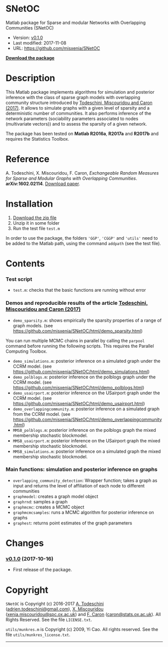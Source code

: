 # SNetOC

Matlab package for Sparse and modular Networks with Overlapping Communities (SNetOC)

- Version: [v0.1.0](https://github.com/misxenia/SNetOC/releases/tag/v0.1.0)
- Last modified: 2017-11-08
- URL: <https://github.com/misxenia/SNetOC>

[**Download the package**](https://github.com/misxenia/SNetOC/archive/master.zip)

# Description

This Matlab package implements algorithms for simulation and posterior inference 
with the class of sparse graph models with overlapping community structure introduced by 
[Todeschini, Miscouridou and Caron (2017)](https://arxiv.org/abs/1602.02114). 
It allows to simulate graphs with a given level of sparsity and a deterministic number of communities.
It also performs inference of the network parameters (sociability parameters associated to nodes (multivariate vectors)) 
and to assess the sparsity of a given network.

The package has been tested on **Matlab R2016a**, **R2017a** and **R2017b** and requires the Statistics Toolbox.

# Reference

A. Todeschini, X. Miscouridou, F. Caron, _Exchangeable Random Measures for Sparse and Modular Graphs with Overlapping Communities_. **arXiv:1602.02114**. [Download paper](https://arxiv.org/abs/1602.02114 ).

# Installation

1. [Download the zip file](https://github.com/misxenia/SNetOC/archive/master.zip)
2. Unzip it in some folder
3. Run the test file `test.m`

In order to use the package, the folders `'GGP'`, `'CGGP'` and `'utils'` need 
to be added to the Matlab path, using the command `addpath` (see the test file).

# Contents

### Test script

- `test.m`: checks that the basic functions are running without error

### Demos and reproducible results of the article [Todeschini, Miscouridou and Caron (2017)](https://arxiv.org/abs/1602.02114)

- `demo_sparsity.m`: shows empirically the sparsity properties of a range of graph models. (see <https://github.com/misxenia/SNetOC/html/demo_sparsity.html>)

You can run multiple MCMC chains in parallel by calling the `parpool` command 
before running the following scripts. This requires the Parallel Computing Toolbox.

- `demo_simulations.m`: posterior inference on a simulated graph under the CCRM model. (see <https://github.com/misxenia/SNetOC/html/demo_simulations.html>)
- `demo_polblogs.m`: posterior inference on the polblogs graph under the CCRM model. (see <https://github.com/misxenia/SNetOC/html/demo_polblogs.html>)
- `demo_usairport.m`: posterior inference on the USairport graph under the CCRM model. (see <https://github.com/misxenia/SNetOC/html/demo_usairport.html>)
- `demo_overlappingcommunity.m`: posterior inference on a simulated graph from the CCRM model. (see <https://github.com/misxenia/SNetOC/html/demo_overlappingcommunity.html>)
- `MMSB_polblogs.m`: posterior inference on the polblogs graph the mixed membership stochastic blockmodel.
- `MMSB_usairport.m`: posterior inference on the USairport graph the mixed membership stochastic blockmodel.
- `MMSB_simulations.m`: posterior inference on a simulated graph the mixed membership stochastic blockmodel.

### Main functions: simulation and posterior inference on graphs

- `overlapping_community_detection`: Wrapper function; takes a graph as input and returns the level of affiliation of each node to different communities
- `graphmodel`: creates a graph model object
- `graphrnd`: samples a graph
- `graphmcmc`: creates a MCMC object
- `graphmcmcsamples`: runs a MCMC algorithm for posterior inference on graphs
- `graphest`: returns point estimates of the graph parameters

# Changes

### [v0.1.0](https://github.com/misxenia/SNetOC/releases/tag/v0.1.0) (2017-10-16)

- First release of the package.

# Copyright

`SNetOC` is Copyright (c) 2016-2017 [A. Todeschini](http://adrien.tspace.fr) (<adrien.todeschini@gmail.com>), [X. Miscouridou](http://www.stats.ox.ac.uk/~miscouri/) (<xenia.miscouridou@spc.ox.ac.uk>) and [F. Caron](http://www.stats.ox.ac.uk/~caron/) (<caron@stats.ox.ac.uk>).
All Rights Reserved.
See the file `LICENSE.txt`.

`utils/munkres.m` is Copyright (c) 2009, Yi Cao.
All rights reserved. 
See the file `utils/munkres_license.txt`.

---------------------------------------------------------------------------
